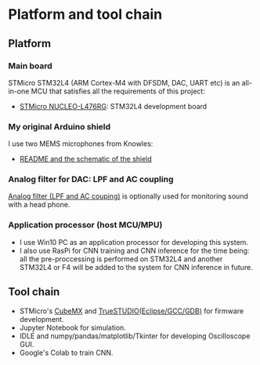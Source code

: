 # Platform and tool chain

## Platform

### Main board

STMicro STM32L4 (ARM Cortex-M4 with DFSDM, DAC, UART etc) is an all-in-one MCU that satisfies all the requirements of this project:
- [STMicro NUCLEO-L476RG](https://www.st.com/en/evaluation-tools/nucleo-l476rg.html): STM32L4 development board

### My original Arduino shield

I use two MEMS microphones from Knowles:
- [README and the schematic of the shield](./kicad)

### Analog filter for DAC: LPF and AC coupling

[Analog filter (LPF and AC couping)](https://github.com/araobp/stm32-mcu/tree/master/analog_filter) is optionally used for monitoring sound with a head phone.

### Application processor (host MCU/MPU)

- I use Win10 PC as an application processor for developing this system. 
- I also use RasPi for CNN training and CNN inference for the time being: all the pre-proccessing is performed on STM32L4 and another STM32L4 or F4 will be added to the system for CNN inference in future.

## Tool chain

- STMicro's [CubeMX](https://www.st.com/en/development-tools/stm32cubemx.html) and [TrueSTUDIO(Eclipse/GCC/GDB)](https://atollic.com/truestudio/) for firmware development.
- Jupyter Notebook for simulation.
- IDLE and numpy/pandas/matplotlib/Tkinter for developing Oscilloscope GUI.
- Google's Colab to train CNN.

